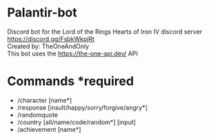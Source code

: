 # Palantir-bot
Discord bot for the Lord of the Rings Hearts of Iron IV discord server 
https://discord.gg/FsbkWkpjRt<br/>
Created by: TheOneAndOnly<br/>
This bot uses the https://the-one-api.dev/ API
# Commands *required
- /character [name*]
- /response [insult/happy/sorry/forgive/angry*]
- /randomquote
- /country [all/name/code/random*] [input]
- /achievement [name*] 

